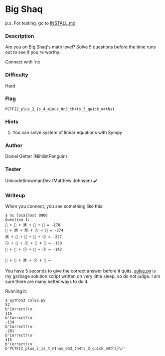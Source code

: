 # Big Shaq

p.s. For testing, go to [INSTALL.md](https://github.com/MasonCompetitiveCyber/PatriotCTF-2022/blob/main/Programming/Big%20Shaq/INSTALL.md)

### Description
Are you on Big Shaq's math level? Solve 5 questions before the time runs out to see if you're worthy.

Connect with `nc <IP> <PORT>

### Difficulty
Hard

### Flag
`PCTF{2_plus_2_1s_4_m1nus_0n3_th4ts_3_qu1ck_m4ths}`

### Hints
1. You can solve system of linear equations with Sympy

### Author
Daniel Getter (NihilistPenguin)

### Tester
UnicodeSnowmanDev (Matthew Johnson) ✔️

### Writeup

When you connect, you see something like this:
```console
$ nc localhost 8000
Question 1:
📙 + 🛐 + 🈲 + 🐽 + 📙 = -178
🐽 + 🈲 + 🈲 + 🕔 + 🐽 = -274
🈲 + 📙 + 🐽 + 🐽 + 🕔 = -227
🕔 + 🛐 + 🕔 + 📙 + 🐽 = -139
🛐 + 🛐 + 🕔 + 🐽 + 🕔 = -142

📙 + 🐽 + 🈲 + 🕔 + 🛐 =
```
You have 5 seconds to give the correct answer before it quits. [solve.py](solve.py) is my garbage solution script written on very little sleep, so do not judge. I am sure there are many better ways to do it.

Running it:
```console
$ python3 solve.py
52
b'Correct!\n'
116
b'Correct!\n'
-134
b'Correct!\n'
-201
b'Correct!\n'
115
b'Correct!\n'
b'PCTF{2_plus_2_1s_4_m1nus_0n3_th4ts_3_qu1ck_m4ths}\n'
```
